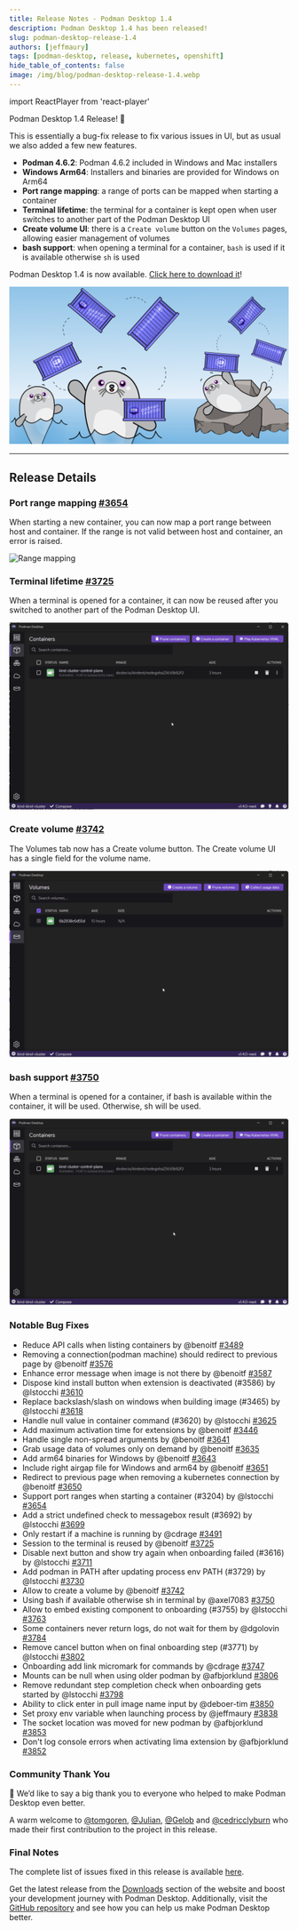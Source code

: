 ```yaml
---
title: Release Notes - Podman Desktop 1.4
description: Podman Desktop 1.4 has been released!
slug: podman-desktop-release-1.4
authors: [jeffmaury]
tags: [podman-desktop, release, kubernetes, openshift]
hide_table_of_contents: false
image: /img/blog/podman-desktop-release-1.4.webp
---
```


import ReactPlayer from 'react-player'

Podman Desktop 1.4 Release! 🎉

This is essentially a bug-fix release to fix various issues in UI, but as usual we also added a few new features.

- **Podman 4.6.2**: Podman 4.6.2 included in Windows and Mac installers
- **Windows Arm64**: Installers and binaries are provided for Windows on Arm64
- **Port range mapping**: a range of ports can be mapped when starting a container
- **Terminal lifetime**: the terminal for a container is kept open when user switches to another part of the Podman Desktop UI
- **Create volume UI**: there is a `Create volume` button on the `Volumes` pages, allowing easier management of volumes
- **bash support**: when opening a terminal for a container, `bash` is used if it is available otherwise `sh` is used

Podman Desktop 1.4 is now available. [Click here to download it](/downloads)!

![Podman-desktop-1-4-juggling](img/podman-desktop-release-1.4/juggling.png)

---

## Release Details

### Port range mapping [#3654](https://github.com/containers/podman-desktop/pull/3654)

When starting a new container, you can now map a port range between host and container. If the range is not valid between host and container, an error is raised.

![Range mapping](https://user-images.githubusercontent.com/49404737/262927546-da66b67a-0884-40b1-85bd-a9c3ea2f3f9e.gif)

### Terminal lifetime [#3725](https://github.com/containers/podman-desktop/pull/3725)

When a terminal is opened for a container, it can now be reused after you switched to another part of the Podman Desktop UI.

![terminal lifetime](img/podman-desktop-release-1.4/terminal.gif)

### Create volume [#3742](https://github.com/containers/podman-desktop/pull/3742)

The Volumes tab now has a Create volume button. The Create volume UI has a single field for the volume name.

![create volume](img/podman-desktop-release-1.4/create-volume.gif)

### bash support [#3750](https://github.com/containers/podman-desktop/pull/3750)

When a terminal is opened for a container, if bash is available within the container, it will be used. Otherwise, sh will be used.

![bash sh](img/podman-desktop-release-1.4/bash-sh.gif)

### Notable Bug Fixes

- Reduce API calls when listing containers by @benoitf [#3489](https://github.com/containers/podman-desktop/pull/3489)
- Removing a connection(podman machine) should redirect to previous page by @benoitf [#3576](https://github.com/containers/podman-desktop/pull/3576)
- Enhance error message when image is not there by @benoitf [#3587](https://github.com/containers/podman-desktop/pull/3587)
- Dispose kind install button when extension is deactivated (#3586) by @lstocchi [#3610](https://github.com/containers/podman-desktop/pull/3610)
- Replace backslash/slash on windows when building image (#3465) by @lstocchi [#3618](https://github.com/containers/podman-desktop/pull/3618)
- Handle null value in container command (#3620) by @lstocchi [#3625](https://github.com/containers/podman-desktop/pull/3625)
- Add maximum activation time for extensions by @benoitf [#3446](https://github.com/containers/podman-desktop/pull/3446)
- Handle single non-spread arguments by @benoitf [#3641](https://github.com/containers/podman-desktop/pull/3641)
- Grab usage data of volumes only on demand by @benoitf [#3635](https://github.com/containers/podman-desktop/pull/3635)
- Add arm64 binaries for Windows by @benoitf [#3643](https://github.com/containers/podman-desktop/pull/3643)
- Include right airgap file for Windows and arm64 by @benoitf [#3651](https://github.com/containers/podman-desktop/pull/3651)
- Redirect to previous page when removing a kubernetes connection by @benoitf [#3650](https://github.com/containers/podman-desktop/pull/3650)
- Support port ranges when starting a container (#3204) by @lstocchi [#3654](https://github.com/containers/podman-desktop/pull/3654)
- Add a strict undefined check to messagebox result (#3692) by @lstocchi [#3699](https://github.com/containers/podman-desktop/pull/3699)
- Only restart if a machine is running by @cdrage [#3491](https://github.com/containers/podman-desktop/pull/3491)
- Session to the terminal is reused by @benoitf [#3725](https://github.com/containers/podman-desktop/pull/3725)
- Disable next button and show try again when onboarding failed (#3616) by @lstocchi [#3711](https://github.com/containers/podman-desktop/pull/3711)
- Add podman in PATH after updating process env PATH (#3729) by @lstocchi [#3730](https://github.com/containers/podman-desktop/pull/3730)
- Allow to create a volume by @benoitf [#3742](https://github.com/containers/podman-desktop/pull/3742)
- Using bash if available otherwise sh in terminal by @axel7083 [#3750](https://github.com/containers/podman-desktop/pull/3750)
- Allow to embed existing component to onboarding (#3755) by @lstocchi [#3763](https://github.com/containers/podman-desktop/pull/3763)
- Some containers never return logs, do not wait for them by @dgolovin [#3784](https://github.com/containers/podman-desktop/pull/3784)
- Remove cancel button when on final onboarding step (#3771) by @lstocchi [#3802](https://github.com/containers/podman-desktop/pull/3802)
- Onboarding add link micromark for commands by @cdrage [#3747](https://github.com/containers/podman-desktop/pull/3747)
- Mounts can be null when using older podman by @afbjorklund [#3806](https://github.com/containers/podman-desktop/pull/3806)
- Remove redundant step completion check when onboarding gets started by @lstocchi [#3798](https://github.com/containers/podman-desktop/pull/3798)
- Ability to click enter in pull image name input by @deboer-tim [#3850](https://github.com/containers/podman-desktop/pull/3850)
- Set proxy env variable when launching process by @jeffmaury [#3838](https://github.com/containers/podman-desktop/pull/3838)
- The socket location was moved for new podman by @afbjorklund [#3853](https://github.com/containers/podman-desktop/pull/3853)
- Don't log console errors when activating lima extension by @afbjorklund [#3852](https://github.com/containers/podman-desktop/pull/3852)

### Community Thank You

🎉 We’d like to say a big thank you to everyone who helped to make Podman Desktop even better.

A warm welcome to [@tomgoren](https://github.com/tomgoren), [@Julian](https://github.com/Julian), [@Gelob](https://github.com/Gelob) and [@cedricclyburn](https://github.com/cedricclyburn) who made their first contribution to the project in this release.

### Final Notes

The complete list of issues fixed in this release is available [here](https://github.com/containers/podman-desktop/issues?q=is%3Aclosed+milestone%3A1.4.0).

Get the latest release from the [Downloads](/downloads) section of the website and boost your development journey with Podman Desktop. Additionally, visit the [GitHub repository](https://github.com/containers/podman-desktop) and see how you can help us make Podman Desktop better.
